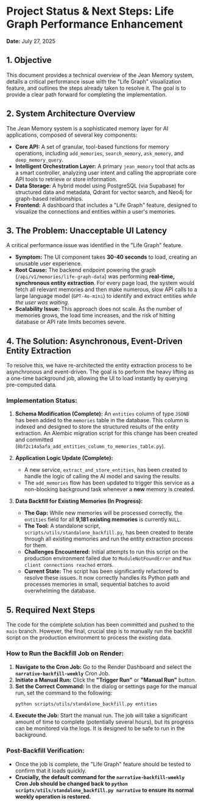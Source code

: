# Project Status & Next Steps: Life Graph Performance Enhancement

**Date:** July 27, 2025

## 1. Objective

This document provides a technical overview of the Jean Memory system, details a critical performance issue with the "Life Graph" visualization feature, and outlines the steps already taken to resolve it. The goal is to provide a clear path forward for completing the implementation.

## 2. System Architecture Overview

The Jean Memory system is a sophisticated memory layer for AI applications, composed of several key components:

*   **Core API:** A set of granular, tool-based functions for memory operations, including `add_memories`, `search_memory`, `ask_memory`, and `deep_memory_query`.
*   **Intelligent Orchestration Layer:** A primary `jean_memory` tool that acts as a smart controller, analyzing user intent and calling the appropriate core API tools to retrieve or store information.
*   **Data Storage:** A hybrid model using PostgreSQL (via Supabase) for structured data and metadata, Qdrant for vector search, and Neo4j for graph-based relationships.
*   **Frontend:** A dashboard that includes a "Life Graph" feature, designed to visualize the connections and entities within a user's memories.

## 3. The Problem: Unacceptable UI Latency

A critical performance issue was identified in the "Life Graph" feature.

*   **Symptom:** The UI component takes **30-40 seconds** to load, creating an unusable user experience.
*   **Root Cause:** The backend endpoint powering the graph (`/api/v1/memories/life-graph-data`) was performing **real-time, synchronous entity extraction**. For every page load, the system would fetch all relevant memories and then make numerous, slow API calls to a large language model (`GPT-4o-mini`) to identify and extract entities *while the user was waiting*.
*   **Scalability Issue:** This approach does not scale. As the number of memories grows, the load time increases, and the risk of hitting database or API rate limits becomes severe.

## 4. The Solution: Asynchronous, Event-Driven Entity Extraction

To resolve this, we have re-architected the entity extraction process to be asynchronous and event-driven. The goal is to perform the heavy lifting as a one-time background job, allowing the UI to load instantly by querying pre-computed data.

### Implementation Status:

1.  **Schema Modification (Complete):** An `entities` column of type `JSONB` has been added to the `memories` table in the database. This column is indexed and designed to store the structured results of the entity extraction. An Alembic migration script for this change has been created and committed (`8bf2c14a5afa_add_entities_column_to_memories_table.py`).

2.  **Application Logic Update (Complete):**
    *   A new service, `extract_and_store_entities`, has been created to handle the logic of calling the AI model and saving the results.
    *   The `add_memories` flow has been updated to trigger this service as a non-blocking background task whenever a **new** memory is created.

3.  **Data Backfill for Existing Memories (In Progress):**
    *   **The Gap:** While new memories will be processed correctly, the `entities` field for all **9,181 existing memories** is currently `NULL`.
    *   **The Tool:** A standalone script, `scripts/utils/standalone_backfill.py`, has been created to iterate through all existing memories and run the entity extraction process for them.
    *   **Challenges Encountered:** Initial attempts to run this script on the production environment failed due to `ModuleNotFoundError` and `Max client connections reached` errors.
    *   **Current State:** The script has been significantly refactored to resolve these issues. It now correctly handles its Python path and processes memories in small, sequential batches to avoid overwhelming the database.

## 5. Required Next Steps

The code for the complete solution has been committed and pushed to the `main` branch. However, the final, crucial step is to manually run the backfill script on the production environment to process the existing data.

### How to Run the Backfill Job on Render:

1.  **Navigate to the Cron Job:** Go to the Render Dashboard and select the **`narrative-backfill-weekly`** Cron Job.
2.  **Initiate a Manual Run:** Click the **"Trigger Run"** or **"Manual Run"** button.
3.  **Set the Correct Command:** In the dialog or settings page for the manual run, set the command to the following:
    ```bash
    python scripts/utils/standalone_backfill.py entities
    ```
4.  **Execute the Job:** Start the manual run. The job will take a significant amount of time to complete (potentially several hours), but its progress can be monitored via the logs. It is designed to be safe to run in the background.

### Post-Backfill Verification:

*   Once the job is complete, the "Life Graph" feature should be tested to confirm that it loads quickly.
*   **Crucially, the default command for the `narrative-backfill-weekly` Cron Job should be changed back to `python scripts/utils/standalone_backfill.py narrative` to ensure its normal weekly operation is restored.** 